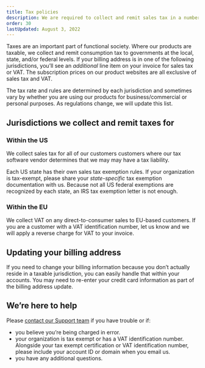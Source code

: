 ```yaml
---
title: Tax policies
description: We are required to collect and remit sales tax in a number of jurisdictions.
order: 30
lastUpdated: August 3, 2022
---
```


Taxes are an important part of functional society. Where our products are taxable, we collect and remit consumption tax to governments at the local, state, and/or federal levels. If your billing address is in one of the following jurisdictions, you’ll see an *additional* line item on your invoice for sales tax or VAT. The subscription prices on our product websites are all exclusive of sales tax and VAT.

The tax rate and rules are determined by each jurisdiction and sometimes vary by whether you are using our products for business/commercial or personal purposes. As regulations change, we will update this list.

## Jurisdictions we collect and remit taxes for

### Within the US
We collect sales tax for all of our customers customers where our tax software vendor determines that we may may have a tax liability.


Each US state has their own sales tax exemption rules. If your organization is tax-exempt, please share your *state-specific* tax exemption documentation with us. Because not all US federal exemptions are recognized by each state, an IRS tax exemption letter is not enough.

### Within the EU

We collect VAT on any direct-to-consumer sales to EU-based customers. If you are a customer with a VAT identification number, let us know and we will apply a reverse charge for VAT to your invoice.

## Updating your billing address
If you need to change your billing information because you don’t actually reside in a taxable jurisdiction, you can easily handle that within your accounts. You may need to re-enter your credit card information as part of the billing address update.

## We’re here to help
Please [contact our Support team](mailto:hello@contraption.co) if you have trouble or if:

* you believe you’re being charged in error.
* your organization is tax exempt or has a VAT identification number. Alongside your tax exempt certification or VAT identification number, please include your account ID or domain when you email us.
* you have any additional questions.
